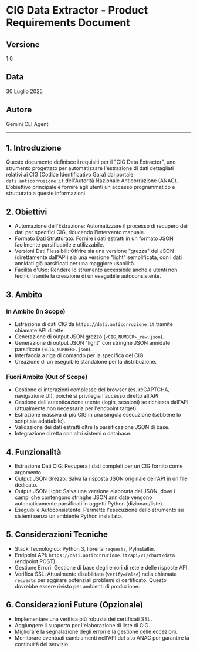 # CIG Data Extractor - Product Requirements Document

## Versione

1.0

## Data

30 Luglio 2025

## Autore

Gemini CLI Agent

---

## 1. Introduzione

Questo documento definisce i requisiti per il "CIG Data Extractor", uno strumento progettato per automatizzare l'estrazione di dati dettagliati relativi ai CIG (Codice Identificativo Gara) dal portale `dati.anticorruzione.it` dell'Autorità Nazionale Anticorruzione (ANAC). L'obiettivo principale è fornire agli utenti un accesso programmatico e strutturato a queste informazioni.

## 2. Obiettivi

*   Automazione dell'Estrazione: Automatizzare il processo di recupero dei dati per specifici CIG, riducendo l'intervento manuale.
*   Formato Dati Strutturato: Fornire i dati estratti in un formato JSON facilmente parsificabile e utilizzabile.
*   Versioni Dati Flessibili: Offrire sia una versione "grezza" del JSON (direttamente dall'API) sia una versione "light" semplificata, con i dati annidati già parsificati per una maggiore usabilità.
*   Facilità d'Uso: Rendere lo strumento accessibile anche a utenti non tecnici tramite la creazione di un eseguibile autoconsistente.

## 3. Ambito

### In Ambito (In Scope)

*   Estrazione di dati CIG da `https://dati.anticorruzione.it` tramite chiamate API dirette.
*   Generazione di output JSON grezzo (`<CIG_NUMBER>_raw.json`).
*   Generazione di output JSON "light" con stringhe JSON annidate parsificate (`<CIG_NUMBER>.json`).
*   Interfaccia a riga di comando per la specifica del CIG.
*   Creazione di un eseguibile standalone per la distribuzione.

### Fuori Ambito (Out of Scope)

*   Gestione di interazioni complesse del browser (es. reCAPTCHA, navigazione UI), poichè si privilegia l'accesso diretto all'API.
*   Gestione dell'autenticazione utente (login, sessioni) se richiesta dall'API (attualmente non necessaria per l'endpoint target).
*   Estrazione massiva di più CIG in una singola esecuzione (sebbene lo script sia adattabile).
*   Validazione dei dati estratti oltre la parsificazione JSON di base.
*   Integrazione diretta con altri sistemi o database.

## 4. Funzionalità

*   Estrazione Dati CIG: Recupera i dati completi per un CIG fornito come argomento.
*   Output JSON Grezzo: Salva la risposta JSON originale dell'API in un file dedicato.
*   Output JSON Light: Salva una versione elaborata del JSON, dove i campi che contengono stringhe JSON annidate vengono automaticamente parsificati in oggetti Python (dizionari/liste).
*   Eseguibile Autoconsistente: Permette l'esecuzione dello strumento su sistemi senza un ambiente Python installato.

## 5. Considerazioni Tecniche

*   Stack Tecnologico: Python 3, libreria `requests`, PyInstaller.
*   Endpoint API: `https://dati.anticorruzione.it/api/v1/chart/data` (endpoint POST).
*   Gestione Errori: Gestione di base degli errori di rete e delle risposte API.
*   Verifica SSL: Attualmente disabilitata (`verify=False`) nella chiamata `requests` per aggirare potenziali problemi di certificato. Questo dovrebbe essere rivisto per ambienti di produzione.

## 6. Considerazioni Future (Opzionale)

*   Implementare una verifica più robusta dei certificati SSL.
*   Aggiungere il supporto per l'elaborazione di liste di CIG.
*   Migliorare la segnalazione degli errori e la gestione delle eccezioni.
*   Monitorare eventuali cambiamenti nell'API del sito ANAC per garantire la continuità del servizio.